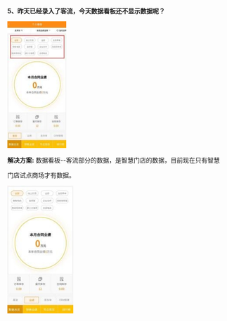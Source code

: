 <a name="bookmark104"></a>**5、昨天已经录入了客流，今天数据看板还不显示数据呢？**

![](Aspose.Words.fa286b88-274f-4235-b8af-812c2ff911ac.006.jpeg)

**解决方案:** 数据看板--客流部分的数据，是智慧门店的数据，目前现在只有智慧

门店试点商场才有数据。

![](Aspose.Words.fa286b88-274f-4235-b8af-812c2ff911ac.007.jpeg)
